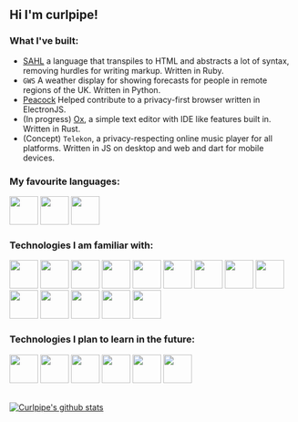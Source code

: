 ## Hi I'm curlpipe!

### What I've built:

 - [SAHL](https://github.com/curlpipe/sahl) a language that transpiles to HTML and abstracts a lot of syntax, removing hurdles for writing markup. Written in Ruby.
 - `GWS` A weather display for showing forecasts for people in remote regions of the UK. Written in Python.
 - [Peacock](https://github.com/peacockweb/peacock) Helped contribute to a privacy-first browser written in ElectronJS.
 - (In progress) [Ox](https://github.com/curlpipe/ox), a simple text editor with IDE like features built in. Written in Rust.
 - (Concept) `Telekon`, a privacy-respecting online music player for all platforms. Written in JS on desktop and web and dart for mobile devices.

### My favourite languages:

<div>
 <img src="https://cnet1.cbsistatic.com/img/2013/04/02/3ded8fcf-fdb6-11e2-8c7c-d4ae52e62bcc/rust.png" width="50px">
 <img src="https://bgasparotto.com/wp-content/uploads/2016/03/ruby-logo.png" width="50px">
 <img src="https://ih1.redbubble.net/image.316760221.5828/flat,800x800,075,f.jpg" width="50px">
</div>

### Technologies I am familiar with:

<div>
 <img src="https://cnet1.cbsistatic.com/img/2013/04/02/3ded8fcf-fdb6-11e2-8c7c-d4ae52e62bcc/rust.png" width="50px">
 <img src="https://cdn0.iconfinder.com/data/icons/social-flat-rounded-rects/512/html5-512.png", width="50px">
 <img src="https://cdn2.iconfinder.com/data/icons/social-icon-3/512/social_style_3_css3-512.png", width="50px">
 <img src="https://ih1.redbubble.net/image.316760221.5828/flat,800x800,075,f.jpg" width="50px">
 <img src="https://bgasparotto.com/wp-content/uploads/2016/03/ruby-logo.png" width="50px">
 <img src="http://pngimg.com/uploads/letter_c/letter_c_PNG22.png", width="50px">
 <img src="https://insidehpc.com/wp-content/uploads/2016/01/Python-logo-notext.svg_.png", width="50px">
 <img src="https://crystal-lang.org/images/icon.png", width="50px">
 <img src="https://upload.wikimedia.org/wikipedia/commons/1/1b/Nim-logo.png", width="50px">
 <img src="https://upload.wikimedia.org/wikipedia/commons/thumb/7/7e/Dart-logo.png/768px-Dart-logo.png", width="50px">
 
 <img src="https://dominicm.com/wp-content/uploads/2015/11/arch-linux.png" width="50px">
 <img src="https://pbs.twimg.com/profile_images/1145449163/logo.png" width="50px">
 <img src="https://upload.wikimedia.org/wikipedia/commons/thumb/9/9f/Vimlogo.svg/1200px-Vimlogo.svg.png", width="50px">
 <img src="https://blog.novatec-gmbh.de/wp-content/uploads/2013/07/logo-git.png" width="50px">
</div>

### Technologies I plan to learn in the future:

<div>
 <img src="https://chrisconlan.com/wp-content/uploads/2018/06/haskell_logo_2.png" width="50px">
 <img src="https://upload.wikimedia.org/wikipedia/commons/thumb/1/17/GraphQL_Logo.svg/1200px-GraphQL_Logo.svg.png" width="50px">
 <img src="https://start.jcolemorrison.com/content/images/2017/01/docker-logo.png" width="50px">
 <img src="https://cdn4.iconfinder.com/data/icons/logos-3/600/React.js_logo-512.png" width="50px">
 <img src="https://codingthesmartway.com/wp-content/uploads/2019/12/logo_svelte.png" width="50px">
 <img src="https://seeklogo.com/images/T/typescript-logo-B29A3F462D-seeklogo.com.png" width="50px">
</div>

<br>

[![Curlpipe's github stats](https://github-readme-stats.vercel.app/api?username=curlpipe)](https://github.com/anuraghazra/github-readme-stats)
